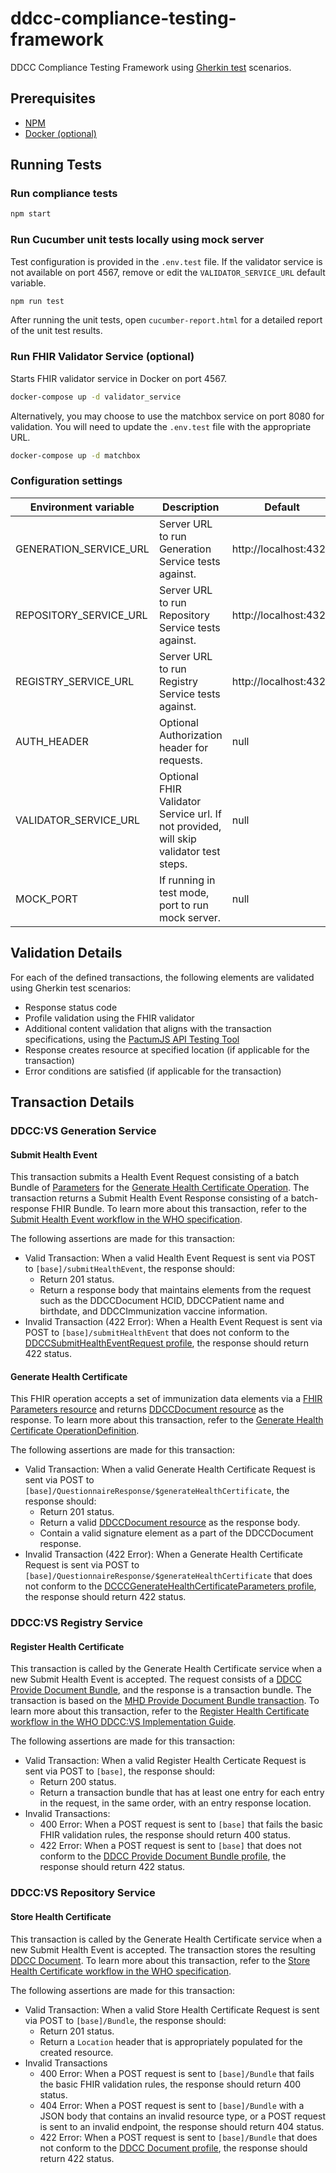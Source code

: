 # ddcc-compliance-testing-framework

DDCC Compliance Testing Framework using [Gherkin test](https://cucumber.io/docs/gherkin/) scenarios.

## Prerequisites

- [NPM](https://docs.npmjs.com)
- [Docker (optional)](https://docs.docker.com/get-docker/)

## Running Tests

### Run compliance tests

```sh
npm start
```

### Run Cucumber unit tests locally using mock server

Test configuration is provided in the `.env.test` file. If the validator service is not available on port 4567, remove or edit the `VALIDATOR_SERVICE_URL` default variable.

```sh
npm run test
```

After running the unit tests, open `cucumber-report.html` for a detailed report of the unit test results.

### Run FHIR Validator Service (optional)

Starts FHIR validator service in Docker on port 4567.

```sh
docker-compose up -d validator_service
```

Alternatively, you may choose to use the matchbox service on port 8080 for validation. You will need to update the `.env.test` file with the appropriate URL.

```sh
docker-compose up -d matchbox
```

### Configuration settings

| Environment variable   | Description                                                                           | Default               |
| ---------------------- | ------------------------------------------------------------------------------------- | --------------------- |
| GENERATION_SERVICE_URL | Server URL to run Generation Service tests against.                                   | http://localhost:4321 |
| REPOSITORY_SERVICE_URL | Server URL to run Repository Service tests against.                                   | http://localhost:4321 |
| REGISTRY_SERVICE_URL   | Server URL to run Registry Service tests against.                                     | http://localhost:4321 |
| AUTH_HEADER            | Optional Authorization header for requests.                                           | null                  |
| VALIDATOR_SERVICE_URL  | Optional FHIR Validator Service url. If not provided, will skip validator test steps. | null                  |
| MOCK_PORT              | If running in test mode, port to run mock server.                                     | null                  |

## Validation Details

For each of the defined transactions, the following elements are validated using Gherkin test scenarios:

- Response status code
- Profile validation using the FHIR validator
- Additional content validation that aligns with the transaction specifications, using the [PactumJS API Testing Tool](https://pactumjs.github.io/#/)
- Response creates resource at specified location (if applicable for the transaction)
- Error conditions are satisfied (if applicable for the transaction)

## Transaction Details

### DDCC:VS Generation Service

#### Submit Health Event

This transaction submits a Health Event Request consisting of a batch Bundle of [Parameters](https://worldhealthorganization.github.io/ddcc/StructureDefinition-DDCCGenerateHealthCertificateParameters.html) for the [Generate Health Certificate Operation](https://worldhealthorganization.github.io/ddcc/OperationDefinition-DDCC-QuestionnaireResponse-generateHealthCertificate.html). The transaction returns a Submit Health Event Response consisting of a batch-response FHIR Bundle. To learn more about this transaction, refer to the [Submit Health Event workflow in the WHO specification](https://worldhealthorganization.github.io/ddcc/transactions.html#submit-health-event).

The following assertions are made for this transaction:

- Valid Transaction: When a valid Health Event Request is sent via POST to `[base]/submitHealthEvent`, the response should:
  - Return 201 status.
  - Return a response body that maintains elements from the request such as the DDCCDocument HCID, DDCCPatient name and birthdate, and DDCCImmunization vaccine information.
- Invalid Transaction (422 Error): When a Health Event Request is sent via POST to `[base]/submitHealthEvent` that does not conform to the [DDCCSubmitHealthEventRequest profile](https://worldhealthorganization.github.io/ddcc/StructureDefinition-DDCCSubmitHealthEventRequest.html), the response should return 422 status.

#### Generate Health Certificate

This FHIR operation accepts a set of immunization data elements via a [FHIR Parameters resource](https://worldhealthorganization.github.io/ddcc/StructureDefinition-DDCCGenerateHealthCertificateParameters.html) and returns [DDCCDocument resource](https://worldhealthorganization.github.io/ddcc/StructureDefinition-DDCCDocument.html) as the response.
To learn more about this transaction, refer to the [Generate Health Certificate OperationDefinition](https://worldhealthorganization.github.io/ddcc/OperationDefinition-DDCC-QuestionnaireResponse-generateHealthCertificate.html).

The following assertions are made for this transaction:

- Valid Transaction: When a valid Generate Health Certificate Request is sent via POST to `[base]/QuestionnaireResponse/$generateHealthCertificate`, the response should:
  - Return 201 status.
  - Return a valid [DDCCDocument resource](https://worldhealthorganization.github.io/ddcc/StructureDefinition-DDCCDocument.html) as the response body.
  - Contain a valid signature element as a part of the DDCCDocument response.
- Invalid Transaction (422 Error): When a Generate Health Certificate Request is sent via POST to `[base]/QuestionnaireResponse/$generateHealthCertificate` that does not conform to the [DCCCGenerateHealthCertificateParameters profile](https://worldhealthorganization.github.io/ddcc/StructureDefinition-DDCCGenerateHealthCertificateParameters.html), the response should return 422 status.

### DDCC:VS Registry Service

#### Register Health Certificate

This transaction is called by the Generate Health Certificate service when a new Submit Health Event is accepted. The request consists of a [DDCC Provide Document Bundle](https://worldhealthorganization.github.io/ddcc/StructureDefinition-DDCCProvideDocumentBundle.html), and the response is a transaction bundle. The transaction is based on the [MHD Provide Document Bundle transaction](https://profiles.ihe.net/ITI/MHD/ITI-65.html#2365412-message-semantics). To learn more about this transaction, refer to the [Register Health Certificate workflow in the WHO DDCC:VS Implementation Guide](https://worldhealthorganization.github.io/ddcc/transactions.html#register-health-certificate).

The following assertions are made for this transaction:

- Valid Transaction: When a valid Register Health Certicate Request is sent via POST to `[base]`, the response should:
  - Return 200 status.
  - Return a transaction bundle that has at least one entry for each entry in the request, in the same order, with an entry response location.
- Invalid Transactions:
  - 400 Error: When a POST request is sent to `[base]` that fails the basic FHIR validation rules, the response should return 400 status.
  - 422 Error: When a POST request is sent to `[base]` that does not conform to the [DDCC Provide Document Bundle profile](http://worldhealthorganization.github.io/ddcc/StructureDefinition/DDCCProvideDocumentBundle), the response should return 422 status.

### DDCC:VS Repository Service

#### Store Health Certificate

This transaction is called by the Generate Health Certificate service when a new Submit Health Event is accepted. The transaction stores the resulting [DDCC Document](https://worldhealthorganization.github.io/ddcc/StructureDefinition-DDCCDocument.html). To learn more about this transaction, refer to the [Store Health Certificate workflow in the WHO specification](https://worldhealthorganization.github.io/ddcc/transactions.html#store-health-certificate).

The following assertions are made for this transaction:

- Valid Transaction: When a valid Store Health Certificate Request is sent via POST to `[base]/Bundle`, the response should:
  - Return 201 status.
  - Return a `Location` header that is appropriately populated for the created resource.
- Invalid Transactions
  - 400 Error: When a POST request is sent to `[base]/Bundle` that fails the basic FHIR validation rules, the response should return 400 status.
  - 404 Error: When a POST request is sent to `[base]/Bundle` with a JSON body that contains an invalid resource type, or a POST request is sent to an invalid endpoint, the response should return 404 status.
  - 422 Error: When a POST request is sent to `[base]/Bundle` that does not conform to the [DDCC Document profile](http://worldhealthorganization.github.io/ddcc/StructureDefinition/DDCCDocument), the response should return 422 status.
